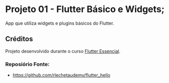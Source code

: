 # Projeto 01 - Flutter Básico e Widgets;
App que utiliza widgets e plugins básicos do Flutter.
## Créditos
Projeto desenvolvido durante o curso [Flutter Essencial](https://www.udemy.com/course/flutter-essencial/).

### Reposiório Fonte: 
- <https://github.com/rlechetaudemy/flutter_hello>
